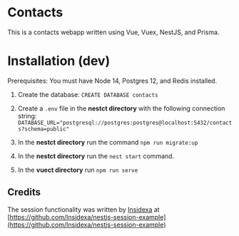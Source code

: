 # Contacts

This is a contacts webapp written using Vue, Vuex, NestJS, and Prisma.


# Installation (dev)
Prerequisites: You must have Node 14, Postgres 12, and Redis installed.

1. Create the database: `CREATE DATABASE contacts`
2. Create a `.env` file in the **nestct directory** with the following connection string: `DATABASE_URL="postgresql://postgres:postgres@localhost:5432/contacts?schema=public"`

4. In the **nestct directory** run the command `npm run migrate:up`
5. In the **nestct directory** run the `nest start` command.
6. In the **vuect directory** run `npm run serve`

## Credits
The session functionality was written by [Insidexa](https://github.com/Insidexa) at [https://github.com/Insidexa/nestjs-session-example](https://github.com/Insidexa/nestjs-session-example)
